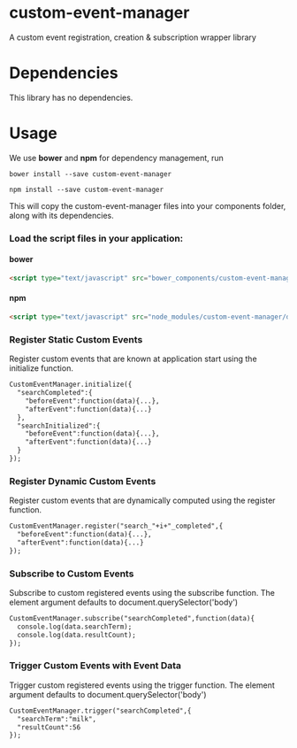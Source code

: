 # custom-event-manager
A custom event registration, creation & subscription wrapper library

# Dependencies

This library has no dependencies.

# Usage
We use **bower** and **npm** for dependency management, run

```shell
bower install --save custom-event-manager
```
```shell
npm install --save custom-event-manager
```

This will copy the custom-event-manager files into your components folder, along with its dependencies.

### Load the script files in your application:
#### bower
```html
<script type="text/javascript" src="bower_components/custom-event-manager/dist/javascript/custom-event-manager.js"></script>
```
#### npm
```html
<script type="text/javascript" src="node_modules/custom-event-manager/dist/javascript/custom-event-manager.js"></script>
```

### Register Static Custom Events
Register custom events that are known at application start using the initialize function.
```html
CustomEventManager.initialize({
  "searchCompleted":{
    "beforeEvent":function(data){...},
    "afterEvent":function(data){...}
  },
  "searchInitialized":{
    "beforeEvent":function(data){...},
    "afterEvent":function(data){...}
  }
});
```
### Register Dynamic Custom Events
Register custom events that are dynamically computed using the register function.
```html
CustomEventManager.register("search_"+i+"_completed",{
  "beforeEvent":function(data){...},
  "afterEvent":function(data){...}
});
```
### Subscribe to Custom Events
Subscribe to custom registered events using the subscribe function. The element argument defaults to document.querySelector('body')
```html
CustomEventManager.subscribe("searchCompleted",function(data){
  console.log(data.searchTerm);
  console.log(data.resultCount);
});
```
### Trigger Custom Events with Event Data
Trigger custom registered events using the trigger function. The element argument defaults to document.querySelector('body')
```html
CustomEventManager.trigger("searchCompleted",{
  "searchTerm":"milk",
  "resultCount":56
});
```
